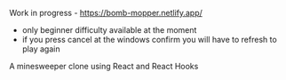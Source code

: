 Work in progress - https://bomb-mopper.netlify.app/ 
* only beginner difficulty available at the moment
* if you press cancel at the windows confirm you will have to refresh to play again

A minesweeper clone using React and React Hooks
